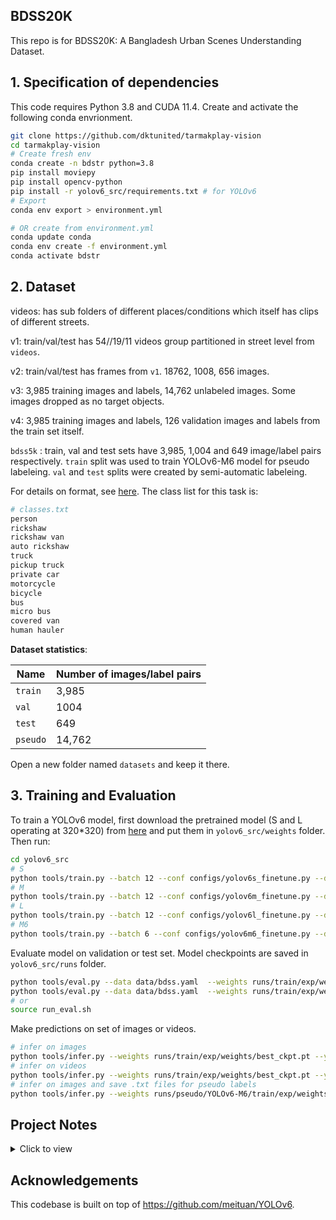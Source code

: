 ## BDSS20K

This repo is for BDSS20K: A Bangladesh Urban Scenes Understanding Dataset.

## 1. Specification of dependencies

This code requires Python 3.8 and CUDA 11.4. Create and activate the following conda envrionment.

```bash
git clone https://github.com/dktunited/tarmakplay-vision
cd tarmakplay-vision
# Create fresh env
conda create -n bdstr python=3.8
pip install moviepy
pip install opencv-python
pip install -r yolov6_src/requirements.txt # for YOLOv6
# Export
conda env export > environment.yml

# OR create from environment.yml
conda update conda
conda env create -f environment.yml
conda activate bdstr
```

## 2. Dataset

videos: has sub folders of different places/conditions which itself has clips of different streets.

v1: train/val/test has 54//19/11 videos group partitioned in street level from `videos`.

v2: train/val/test has frames from `v1`. 18762, 1008, 656 images.

v3: 3,985 training images and labels, 14,762 unlabeled images. Some images dropped as no target objects.

v4: 3,985 training images and labels, 126 validation images and labels from the train set itself.

`bdss5k` : train, val and test sets have 3,985, 1,004 and 649 image/label pairs respectively. `train` split was used to train YOLOv6-M6 model for pseudo labeleing. `val` and `test` splits were created by semi-automatic labeleing.

For details on format, see [here](https://github.com/meituan/YOLOv6/blob/main/docs/Train_custom_data.md#1-prepare-your-own-dataset). The class list for this task is:

```bash
# classes.txt
person
rickshaw
rickshaw van
auto rickshaw
truck
pickup truck
private car
motorcycle
bicycle
bus
micro bus
covered van
human hauler
```

**Dataset statistics**:

| Name  | Number of images/label pairs |
| ------------- | ------------- |
| `train`  | 3,985 |
| `val`  | 1004 |
| `test`  | 649 |
| `pseudo`  | 14,762 |

Open a new folder named `datasets` and keep it there.

## 3. Training and Evaluation

To train a YOLOv6 model, first download the pretrained model (S and L operating at 320*320) from [here](https://github.com/meituan/YOLOv6/releases/tag/0.4.0) and put them in `yolov6_src/weights` folder. Then run:

```bash
cd yolov6_src
# S
python tools/train.py --batch 12 --conf configs/yolov6s_finetune.py --data data/bdss.yaml --device 0
# M
python tools/train.py --batch 12 --conf configs/yolov6m_finetune.py --data data/bdss.yaml --device 0
# L
python tools/train.py --batch 12 --conf configs/yolov6l_finetune.py --data data/bdss.yaml --device 0
# M6
python tools/train.py --batch 6 --conf configs/yolov6m6_finetune.py --data data/bdss.yaml --device 0
```

Evaluate model on validation or test set. Model checkpoints are saved in `yolov6_src/runs` folder.

```bash
python tools/eval.py --data data/bdss.yaml  --weights runs/train/exp/weights/best_ckpt.pt --task val --device 0
python tools/eval.py --data data/bdss.yaml  --weights runs/train/exp/weights/best_ckpt.pt --task test --save_dir runs/test/ --device 0
# or
source run_eval.sh
```

Make predictions on set of images or videos.

```bash
# infer on images
python tools/infer.py --weights runs/train/exp/weights/best_ckpt.pt --yaml data/bdss.yaml --source ../datasets/bdss5k/images/test  --device 0
# infer on videos
python tools/infer.py --weights runs/train/exp/weights/best_ckpt.pt --yaml data/bdss.yaml --source ../datasets/resized_videos/ --device 0
# infer on images and save .txt files for pseudo labels
python tools/infer.py --weights runs/pseudo/YOLOv6-M6/train/exp/weights/best_ckpt.pt --yaml data/bdss.yaml --source ../datasets/train_unlbl/  --device 0 --save-txt
```

## Project Notes

<details><summary>Click to view</summary>
<br>

**[Nov 14, 2023]** Infer on train_unlbl 14,762 images using using YOLOv6-M6 (full-auto).

**[Oct 18, 2023]** Created bdss5k which has 3,985, 1,004 and 649 train, val and test image/label pairs respectively.

**[Oct 12, 2023]** Label descriptions are generated by using ChatGPT. Input prompt is: "describe what a {class name} looks like in 15-20 words". Below are descriptions.

- "A person is a living being with a complex physical form, including a head, torso, limbs, and varied appearance based on ethnicity and individual traits.": "person"
- "A rickshaw is a human-powered or motorized vehicle with a simple frame, seating, and often two or three wheels." : "rickshaw"
- "A rickshaw van is a motorized three-wheeled vehicle with an enclosed cabin for passengers or goods, and typically a driver upfront.": "rickshaw van"
- "An auto rickshaw is a compact, three-wheeled motorized vehicle with a cabin for passengers, a driver upfront, and a rear engine.": "auto rickshaw"
- "A truck is a large, motorized vehicle with a driver's cabin, cargo area, wheels, and often a distinct front grille.": "truck"
- "A pickup truck is a smaller motorized vehicle with a driver's cabin and an open cargo bed in the rear.": "pickup truck"
- "A private car is a four-wheeled motor vehicle designed for personal transportation, typically with seating for passengers and an enclosed cabin.": "private car"
- "A motorcycle is a two-wheeled motor vehicle with a seat for a rider and often a pillion seat for a passenger.": "motorcycle"
- "A bicycle is a human-powered vehicle with two wheels, pedals, a frame, handlebars, and a seat for a rider.": "bicycle"
- "A bus is a large motorized vehicle with a passenger cabin, typically featuring multiple seats, windows, and a distinctive elongated shape.": "bus"
- "A micro bus is a smaller motorized vehicle, similar to a standard bus but more compact with seating for fewer passengers.": "micro bus"
- "A covered van is a motorized vehicle with a closed cargo area, often used for transporting goods, and may have a driver's cabin upfront.": "covered van"
- "A human hauler is a motorized vehicle designed for transporting passengers, similar to an auto rickshaw or tuk-tuk, with a cabin and driver upfront.": "human hauler"

The descriptions will be used as input prompts to the foundation models. Idea for prompting LLMs to get descriptions is inspired by https://arxiv.org/abs/2309.06809.

**[Oct 5, 2023]** Relabel data: python3 labelImg.py ../../datasets/bdss_v4/test/images/ ../../datasets/bdss_v4/test/labels/classes.txt

**[Sept 28, 2023]** For semi-automatic stage, val and test set images are inferred using YOLOv6 M6.

**[Sept 22, 2023]** 3,985 training images and labels, 14,762 unlabeled images.  1008 val, and 656 test. Total of 20,441 images. To train a YOLOv6 model, clone YOLOv6 source code from this commit: https://github.com/meituan/YOLOv6/tree/4364f29bf3244f2e73d0c42a103cd7a9cbb16ca9.

**[Sept 14, 2023]** As there are typically no lanes and roads are thin, viewpoints are a problem for an object (i.e. front and back side of object in train14861.jpg, train17305.jpg same object but front back viewpoints, also small, so very hard cases) as it is coming and going in the road so need to recognize both viewpoints correctly. This is not usual in other scene datasets. Also, most vehicles are human ridden (rickshaw, rickshaw van, motorcycle, bicycle) so difficult to recognize with person on it. Truck, pickup truck covered van similar, require fine grained understanding, especially when objects are far or close since big or small sizes. Scene challenges: night time, rainy, glare from sun, blurry images. What else?

**[Aug 4, 2023]** Initial data labeling stats (1hr 74 images).

LabelImg tool on macos:

```bash
git clone https://github.com/HumanSignal/labelImg
cd labelImg
pip3 install pyqt5 lxml
make qt5py3
python3 labelImg.py ../../datasets/bdss_v3/chunk2/ ../../datasets/bdss_v3/chunk2_labels/classes.txt
```

**[Aug 3, 2023]** Train images split into labeled (4000) and unlabeled (14,762) sets.

Total images are 23,246 which has 18,762 train, 1008 val, and 656 test.

Labeleing criteria:

* `person` : draw boxes on persons only that are walking, not on vehicles.
* `rickshaw` : boxes without person if possible. should be a tight box around the object. 
* `rickshaw van` : boxes around any three wheeler vans pulled by humans (e.g. selling vegetables or fruits).
* `auto rickshaw` : any CNG, three wheeler electric veheicles
* `truck`: big or small trucks
* `pickup truck` : blue small vans, other small vans.
* `private car` : any private car (includes jeeps too).
* `motorcycle` : box should not have person if possible.
* `bicycle` : box should not have person if possible.
* `bus`: any bus, small or big (e.g ena bus).
* `micro bus`: big cars like ambulance or other 7/8 seater cars (also Noah).
* `covered van`: like pickup, but covered.
* `human hauler`: leguna!

In general, all boxes should be tight as possible. If the object is occluded more than 50%, don't label. If more than 50% is visible, only then draw tight box around it. In case of very dense scenes, a bit of overlapping boxes are fine.

**[Aug 3, 2023]** List of classes:

```bash
# classes.txt
person
rickshaw
rickshaw van
auto rickshaw
truck
pickup truck
private car
motorcycle
bicycle
bus
micro bus
covered van
human hauler
```

**[July 19, 2023]** Inspect data with labeImg
```
labelImg [IMAGE_PATH] [PRE-DEFINED CLASS FILE]
```

**[July 14, 2023]** Get frames from videos. For val and test, frame sampling rate is 60,60 and for train it is 400.

```
python utils/videos_to_frames.py --source ./datasets/bdss_v1/test --dest ./datasets/bdss_v2/test --maxframes 60
python utils/videos_to_frames.py --source ./datasets/bdss_v1/val --dest ./datasets/bdss_v2/val --maxframes 60
python utils/videos_to_frames.py --source ./datasets/bdss_v1/train --dest ./datasets/bdss_v2/train --maxframes 400
```

**[July 6, 2023]** Started project!

The videos were in format:

```videos/
        mawa/
            *.MOV
            ...
        dhanmondi/
            *.MOV
            ...
        night/
            *.MOV
            ...
        rainydays/
            *.MOV
            ...
```

Where each folder has video clips of different streets of the same area. Video resolution is 1920 × 1080.

From here, we make train val and test sets for the videos by the following rule. For each folder/place/condition, we roughly take 70:20:10 for train val and test sets.
</details>

## Acknowledgements

This codebase is built on top of https://github.com/meituan/YOLOv6.